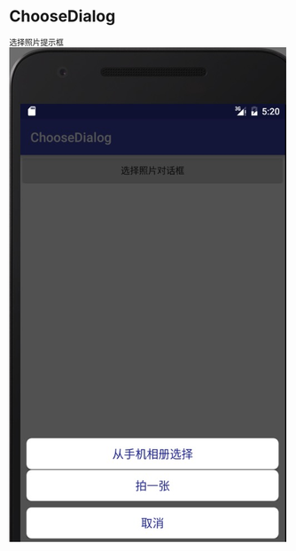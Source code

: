 # ChooseDialog
选择照片提示框
![image](https://github.com/maqingwei/ChooseDialog/raw/master/screenshots/choose.png)
